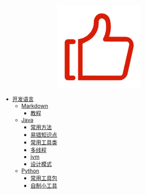 <div align=center><img src="./img/admire.png" width=220/></div>

* [开发语言](/doc/devLanguage/)
    * [Markdown]()
        * [教程](/doc/devLanguage/markdown/start)
    * [Java]()
        * [常用方法](/doc/devLanguage/java/methods.md)
        * [易错知识点]()
        * [常用工具类](/doc/devLanguage/java/Utils.md)
        * [多线程]()
        * [jvm]()
        * [设计模式]()    
    * [Python]()
        * [常用工具包]()
        * [自制小工具]()

